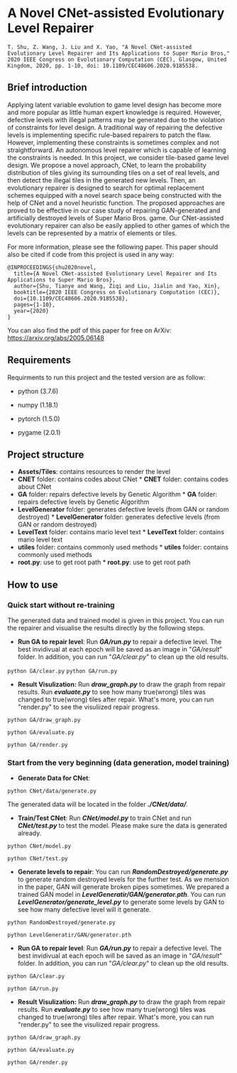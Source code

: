 # A Novel CNet-assisted Evolutionary Level Repairer  
```T. Shu, Z. Wang, J. Liu and X. Yao, "A Novel CNet-assisted Evolutionary Level Repairer and Its Applications to Super Mario Bros," 2020 IEEE Congress on Evolutionary Computation (CEC), Glasgow, United Kingdom, 2020, pp. 1-10, doi: 10.1109/CEC48606.2020.9185538.```

## Brief introduction
Applying latent variable evolution to game level design has become more and more popular as little human expert knowledge is required. However, defective levels with illegal patterns may be generated due to the violation of constraints for level design. A traditional way of repairing the defective levels is implementing specific rule-based repairers to patch the flaw. However, implementing these constraints is sometimes complex and not straightforward. An autonomous level repairer which is capable of learning the constraints is needed. In this project, we consider tile-based game level design. We propose a novel approach, CNet, to learn the probability distribution of tiles giving its surrounding tiles on a set of real levels, and then detect the illegal tiles in the generated new levels. Then, an evolutionary repairer is designed to search for optimal replacement schemes equipped with a novel search space being constructed with the help of CNet and a novel heuristic function. The proposed approaches are proved to be effective in our case study of repairing GAN-generated and artificially destroyed levels of Super Mario Bros. game. Our CNet-assisted evolutionary repairer can also be easily applied to other games of which the levels can be represented by a matrix of elements or tiles.  

For more information, please see the following paper. This paper should also be cited if code from this project is used in any way:

```
@INPROCEEDINGS{shu2020novel,
  title={A Novel CNet-assisted Evolutionary Level Repairer and Its Applications to Super Mario Bros},
  author={Shu, Tianye and Wang, Ziqi and Liu, Jialin and Yao, Xin},
  booktitle={2020 IEEE Congress on Evolutionary Computation (CEC)}, 
  doi={10.1109/CEC48606.2020.9185538},
  pages={1-10},
  year={2020}
}
```

You can also find the pdf of this paper for free on ArXiv: https://arxiv.org/abs/2005.06148

## Requirements

Requirments to run this project and the tested version are as follow:

* python (3.7.6)

* numpy (1.18.1)

* pytorch (1.5.0)

* pygame (2.0.1)

## Project structure
* **Assets/Tiles**: contains resources to render the level
* **CNET** folder: contains codes about CNet	* **CNET** folder: contains codes about CNet
* **GA** folder: repairs defective levels by Genetic Algorithm	* **GA** folder: repairs defective levels by Genetic Algorithm
* **LevelGenerator** folder: generates defective levels (from GAN or random destroyed)	* **LevelGenerator** folder: generates defective levels (from GAN or random destroyed)
* **LevelText** folder: contains mario level text  	* **LevelText** folder: contains mario level text  
* **utiles** folder: contains commonly used methods	* **utiles** folder: contains commonly used methods
* **root.py**: use to get root path	* **root.py**: use to get root path

## How to use
### Quick start without re-training
The generated data and trained model is given in this project. You can run the repairer and visualise the results directly by the following steps.
* **Run GA to repair level**: Run ***GA/run.py*** to repair a defective level. The best invidivual at each epoch will be saved as an image in "*GA/result*" folder. In addition, you can run "*GA/clear.py*" to clean up the old results.

```python GA/clear.py```
```python GA/run.py```

* **Result Visulization:** Run ***draw_graph.py*** to draw the graph from repair results. Run ***evaluate.py*** to see how many true(wrong) tiles was changed to true(wrong) tiles after repair. What's more, you can run "render.py" to see the visuliized repair progress.

```python GA/draw_graph.py```

```python GA/evaluate.py```

```python GA/render.py```

### Start from the very beginning (data generation, model training)
* **Generate Data for CNet**: 

```python CNet/data/generate.py```

The generated data will be located in the folder ***./CNet/data/***.

* **Train/Test CNet**: Run ***CNet/model.py*** to train CNet and run ***CNet/test.py*** to test the model. Please make sure the data is generated already.

```python CNet/model.py```

```python CNet/test.py```

* **Generate levels to repair**: You can run ***RandomDestroyed/generate.py*** to generate random destroyed levels for the further test. As we mension in the paper, GAN will generate broken pipes sometimes. We prepared a trained GAN model in ***LevelGeneratir/GAN/generator.pth***. You can run ***LevelGenerator/generate_level.py*** to generate some levels by GAN to see how many defective level will it generate.  

```python RandomDestroyed/generate.py```

```python LevelGeneratir/GAN/generator.pth```

* **Run GA to repair level**: Run ***GA/run.py*** to repair a defective level. The best invidivual at each epoch will be saved as an image in "*GA/result*" folder. In addition, you can run "*GA/clear.py*" to clean up the old results.

```python GA/clear.py```

```python GA/run.py```

* **Result Visulization:** Run ***draw_graph.py*** to draw the graph from repair results. Run ***evaluate.py*** to see how many true(wrong) tiles was changed to true(wrong) tiles after repair. What's more, you can run "render.py" to see the visuliized repair progress.

```python GA/draw_graph.py```

```python GA/evaluate.py```

```python GA/render.py```




